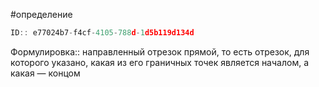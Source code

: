 #определение 

```javascript
ID:: e77024b7-f4cf-4105-788d-1d5b119d134d
```

Формулировка:: направленный отрезок прямой, то есть отрезок, для которого указано, какая из его граничных точек является началом, а какая — концом